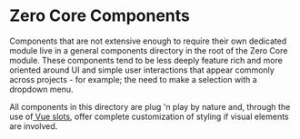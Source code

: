 # Zero Core Components

Components that are not extensive enough to require their own dedicated module live in a general components directory in the root of the Zero Core module. These components tend to be less deeply feature rich and more oriented around UI and simple user interactions that appear commonly across projects - for example; the need to make a selection with a dropdown menu.

All components in this directory are plug 'n play by nature and, through the use of[ Vue slots](https://vuejs.org/guide/components/slots.html), offer complete customization of styling if visual elements are involved.
